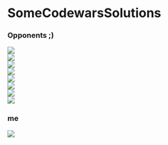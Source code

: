 # SomeCodewarsSolutions

### Opponents ;)
[![](https://www.codewars.com/users/Flooooooooooorian/badges/small?theme=light)](https://www.codewars.com/users/Flooooooooooorian)  
[![](https://www.codewars.com/users/ryliecc/badges/small?theme=light)](https://www.codewars.com/users/ryliecc)  
[![](https://www.codewars.com/users/UlrikeWerner/badges/small?theme=light)](https://www.codewars.com/users/UlrikeWerner)  
[![](https://www.codewars.com/users/Dornka/badges/small?theme=light)](https://www.codewars.com/users/Dornka)  
[![](https://www.codewars.com/users/LTschapalda/badges/small?theme=light)](https://www.codewars.com/users/LTschapalda)  
[![](https://www.codewars.com/users/ZeshanShahid79/badges/small?theme=light)](https://www.codewars.com/users/ZeshanShahid79)  
[![](https://www.codewars.com/users/WeiMingTay/badges/small?theme=light)](https://www.codewars.com/users/WeiMingTay)  
[![](https://www.codewars.com/users/JoergWolff/badges/small?theme=light)](https://www.codewars.com/users/JoergWolff)  

### me
[![](https://www.codewars.com/users/Hendrik2319/badges/small?theme=light)](https://www.codewars.com/users/Hendrik2319)
